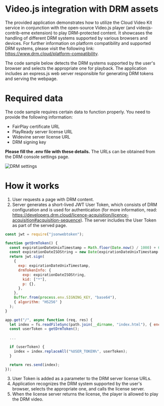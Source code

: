 # Video.js integration with DRM assets

The provided application demonstrates how to utilize the Cloud Video Kit service in conjunction with the open-source Video.js player (and videojs-contrib-eme extension) to play DRM-protected content. It showcases the handling of different DRM systems supported by various browsers and devices. For further information on platform compatibility and supported DRM systems, please visit the following link: https://www.drm.cloud/platform-compatibility.

The code sample below detects the DRM systems supported by the user's browser and selects the appropriate one for playback. The application includes an express.js web server responsible for generating DRM tokens and serving the webpage.

# Required data
The code sample requires certain data to function properly. You need to provide the following information:
- FairPlay certificate URL
- PlayReady server license URL
- Widevine server license URL
- DRM signing key

**Please fill the .env file with these details.** The URLs can be obtained from the DRM console settings page.

![DRM settings](https://iili.io/HiNWReV.png)

# How it works

1. User requests a page with DRM content.
2. Server generates a short-lived JWT User Token, which consists of DRM configuration and is used for authentication (for more information, read: https://developers.drm.cloud/licence-acquisition/licence-acquisition#acquisition-sequence). The server includes the User Token as part of the served page.

```js
const jwt = require("jsonwebtoken");

function getDrmToken() {
  const expirationDateUnixTimestamp = Math.floor(Date.now() / 1000) + 60 * 10; // short-lived token, eg. 10 minutes
  const expirationDateISOString = new Date(expirationDateUnixTimestamp * 1000).toISOString();
  return jwt.sign(
    {
      exp: expirationDateUnixTimestamp,
      drmTokenInfo: {
        exp: expirationDateISOString,
        kid: ["*"],
        p: {},
      },
    },
    Buffer.from(process.env.SIGNING_KEY, "base64"),
    { algorithm: "HS256" }
  );
}

app.get("/", async function (req, res) {
  let index = fs.readFileSync(path.join(__dirname, "index.html"), { encoding: "utf8" });
  const userToken = getDrmToken();
  
  ...

  if (userToken) {
    index = index.replaceAll("%USER_TOKEN%", userToken);
  }

  return res.send(index);
});
```
3. User Token is added as a parameter to the DRM server license URLs.
4. Application recognizes the DRM system supported by the user's browser, selects the appropriate one, and calls the license server.
5. When the license server returns the license, the player is allowed to play the DRM video.
